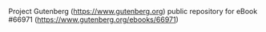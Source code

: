 Project Gutenberg (https://www.gutenberg.org) public repository for
eBook #66971 (https://www.gutenberg.org/ebooks/66971)
